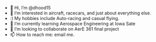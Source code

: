 - 👋 Hi, I’m @dhood15
- 👀 I’m interested in aircraft, racecars, and just about everything else.
- :) My hobbies include Auto-racing and casual flying.
- 🌱 I’m currently learning Aerospace Engineering at Iowa Sate
- 💞️ I’m looking to collaborate on AerE 361 final project
- 📫 How to reach me: email me. 

<!---
dhood15/dhood15 is a ✨ special ✨ repository because its `README.md` (this file) appears on your GitHub profile.
You can click the Preview link to take a look at your changes.
--->
